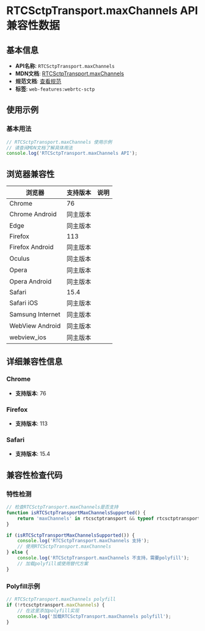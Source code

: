 # RTCSctpTransport.maxChannels API 兼容性数据

## 基本信息

- **API名称**: `RTCSctpTransport.maxChannels`
- **MDN文档**: [RTCSctpTransport.maxChannels](https://developer.mozilla.org/docs/Web/API/RTCSctpTransport/maxChannels)
- **规范文档**: [查看规范](https://w3c.github.io/webrtc-pc/#dom-rtcsctptransport-maxchannels)
- **标签**: `web-features:webrtc-sctp`

## 使用示例

### 基本用法

```javascript
// RTCSctpTransport.maxChannels 使用示例
// 请查阅MDN文档了解具体用法
console.log('RTCSctpTransport.maxChannels API');
```

## 浏览器兼容性

| 浏览器 | 支持版本 | 说明 |
|--------|----------|------|
| Chrome | 76 |  |
| Chrome Android | 同主版本 |  |
| Edge | 同主版本 |  |
| Firefox | 113 |  |
| Firefox Android | 同主版本 |  |
| Oculus | 同主版本 |  |
| Opera | 同主版本 |  |
| Opera Android | 同主版本 |  |
| Safari | 15.4 |  |
| Safari iOS | 同主版本 |  |
| Samsung Internet | 同主版本 |  |
| WebView Android | 同主版本 |  |
| webview_ios | 同主版本 |  |

## 详细兼容性信息

### Chrome

- **支持版本**: 76

### Firefox

- **支持版本**: 113

### Safari

- **支持版本**: 15.4

## 兼容性检查代码

### 特性检测

```javascript
// 检查RTCSctpTransport.maxChannels是否支持
function isRTCSctpTransportMaxChannelsSupported() {
    return 'maxChannels' in rtcsctptransport && typeof rtcsctptransport.maxChannels === 'function';
}

if (isRTCSctpTransportMaxChannelsSupported()) {
    console.log('RTCSctpTransport.maxChannels 支持');
    // 使用RTCSctpTransport.maxChannels
} else {
    console.log('RTCSctpTransport.maxChannels 不支持，需要polyfill');
    // 加载polyfill或使用替代方案
}
```

### Polyfill示例

```javascript
// RTCSctpTransport.maxChannels polyfill
if (!rtcsctptransport.maxChannels) {
    // 在这里添加polyfill实现
    console.log('加载RTCSctpTransport.maxChannels polyfill');
}
```

